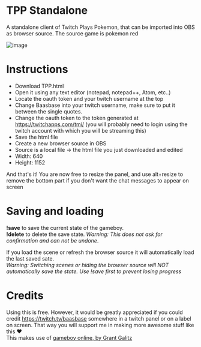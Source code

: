 # TPP Standalone
A standalone client of Twitch Plays Pokemon, that can be imported into OBS as browser source. The source game is pokemon red

![image](https://user-images.githubusercontent.com/12845064/121528861-2420c100-c9fc-11eb-9a80-c057955caa25.png)

# Instructions
- Download TPP.html
- Open it using any text editor (notepad, notepad++, Atom, etc..)
- Locate the oauth token and your twitch username at the top
- Change Baasbase into your twitch username, make sure to put it between the single quotes.
- Change the oauth token to the token generated at https://twitchapps.com/tmi/ (you will probably need to login using the twitch account with which you will be streaming this)
- Save the html file
- Create a new browser source in OBS
- Source is a local file -> the html file you just downloaded and edited
- Width: 640
- Height: 1152

And that's it! You are now free to resize the panel, and use alt+resize to remove the bottom part if you don't want the chat messages to appear on screen

# Saving and loading
**!save** to save the current state of the gameboy.  
**!delete** to delete the save state. *Warning: This does not ask for confirmation and can not be undone*.

If you load the scene or refresh the browser source it will automatically load the last saved sate.  
*Warning: Switching scenes or hiding the browser source will NOT automatically save the state. Use !save first to prevent losing progress*

# Credits
Using this is free. However, it would be greatly appreciated if you could credit https://twitch.tv/baasbase somewhere in a twitch panel or on a label on screen. That way you will support me in making more awesome stuff like this ❤  
This makes use of [gameboy online, by Grant Galitz](https://github.com/taisel/GameBoy-Online)
